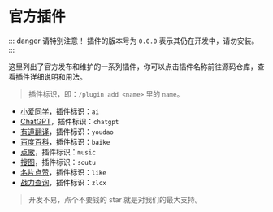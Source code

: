 # 官方插件

::: danger 请特别注意！
插件的版本号为 `0.0.0` 表示其仍在开发中，请勿安装。
:::

这里列出了官方发布和维护的一系列插件，你可以点击插件名称前往源码仓库，查看插件详细说明和用法。

> 插件标识，即：`/plugin add <name>` 里的 `name`。

- [小爱同学](https://github.com/KiviBotLab/kivibot-plugin-ai)，插件标识：`ai`
- [ChatGPT](https://github.com/KiviBotLab/kivibot-plugin-chatgpt)，插件标识：`chatgpt`
- [有道翻译](https://github.com/KiviBotLab/kivibot-plugin-youdao)，插件标识：`youdao`
- [百度百科](https://github.com/KiviBotLab/kivibot-plugin-baike)，插件标识：`baike`
- [点歌](https://github.com/KiviBotLab/kivibot-plugin-music)，插件标识：`music`
- [搜图](https://github.com/KiviBotLab/kivibot-plugin-soutu)，插件标识：`soutu`
- [名片点赞](https://github.com/KiviBotLab/kivibot-plugin-like)，插件标识：`like`
- [战力查询](https://github.com/KiviBotLab/kivibot-plugin-zlcx)，插件标识：`zlcx`

> 开发不易，点个不要钱的 star 就是对我们的最大支持。
